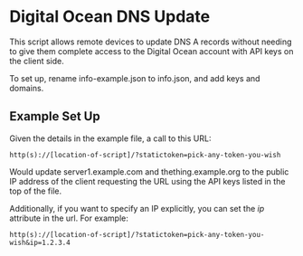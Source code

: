 # Digital Ocean DNS Update

This script allows remote devices to update DNS A records without needing to give them complete access to the Digital Ocean account with API keys on the client side.


To set up, rename info-example.json to info.json, and add keys and domains.


## Example Set Up

Given the details in the example file, a call to this URL:

~~~~
http(s)://[location-of-script]/?statictoken=pick-any-token-you-wish
~~~~

Would update server1.example.com and thething.example.org to the public IP address of the client requesting the URL using the API keys listed in the top of the file.

Additionally, if you want to specify an IP explicitly, you can set the *ip* attribute in the url. For example: 

~~~~
http(s)://[location-of-script]/?statictoken=pick-any-token-you-wish&ip=1.2.3.4
~~~~
